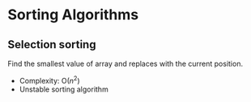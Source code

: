 # Sorting Algorithms

## Selection sorting
Find the smallest value of array and replaces with the current position.

- Complexity: O($n^2$)
- Unstable sorting algorithm